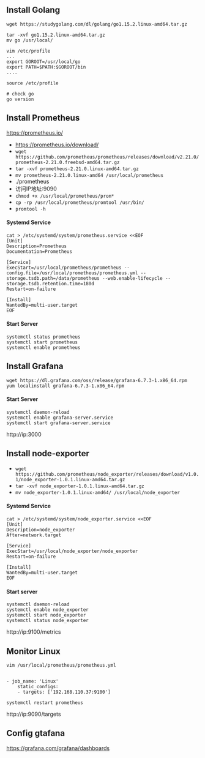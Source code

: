 ## Install Golang

```shell
wget https://studygolang.com/dl/golang/go1.15.2.linux-amd64.tar.gz

tar -xvf go1.15.2.linux-amd64.tar.gz
mv go /usr/local/

vim /etc/profile
...
export GOROOT=/usr/local/go
export PATH=$PATH:$GOROOT/bin
....

source /etc/profile

# check go 
go version
```

## Install  Prometheus

https://prometheus.io/

- https://prometheus.io/download/
- `wget https://github.com/prometheus/prometheus/releases/download/v2.21.0/prometheus-2.21.0.freebsd-amd64.tar.gz`
- `tar -xvf prometheus-2.21.0.linux-amd64.tar.gz `
- `mv prometheus-2.21.0.linux-amd64 /usr/local/prometheus`
- ./prometheus
- 访问IP地址:9090
- `chmod +x /usr/local/prometheus/prom*`
- `cp -rp /usr/local/prometheus/promtool /usr/bin/`
- `promtool -h`

#### Systemd  Service

```shell
cat > /etc/systemd/system/prometheus.service <<EOF
[Unit]
Description=Prometheus
Documentation=Prometheus

[Service]
ExecStart=/usr/local/prometheus/prometheus --config.file=/usr/local/prometheus/prometheus.yml --storage.tsdb.path=/data/prometheus --web.enable-lifecycle --storage.tsdb.retention.time=180d
Restart=on-failure

[Install]
WantedBy=multi-user.target
EOF
```

#### Start Server

```shell
systemctl status prometheus
systemctl start prometheus
systemctl enable prometheus
```



## Install Grafana

```shell
wget https://dl.grafana.com/oss/release/grafana-6.7.3-1.x86_64.rpm
yum localinstall grafana-6.7.3-1.x86_64.rpm
```

#### Start Server

```shell
systemctl daemon-reload
systemctl enable grafana-server.service
systemctl start grafana-server.service
```

http://ip:3000



## Install node-exporter

- `wget https://github.com/prometheus/node_exporter/releases/download/v1.0.1/node_exporter-1.0.1.linux-amd64.tar.gz`
- `tar -xvf node_exporter-1.0.1.linux-amd64.tar.gz`
- `mv node_exporter-1.0.1.linux-amd64/ /usr/local/node_exporter`

#### Systemd Service

```shell
cat > /etc/systemd/system/node_exporter.service <<EOF
[Unit]
Description=node_exporter
After=network.target 

[Service]
ExecStart=/usr/local/node_exporter/node_exporter
Restart=on-failure

[Install]
WantedBy=multi-user.target
EOF
```

#### Start server

```shell
systemctl daemon-reload
systemctl enable node_exporter
systemctl start node_exporter
systemctl status node_exporter
```

http://ip:9100/metrics



## Monitor Linux

```shell
vim /usr/local/prometheus/prometheus.yml


- job_name: 'Linux'
    static_configs:
    - targets: ['192.168.110.37:9100']
    
systemctl restart prometheus
```

http://ip:9090/targets



## Config gtafana

 https://grafana.com/grafana/dashboards 

